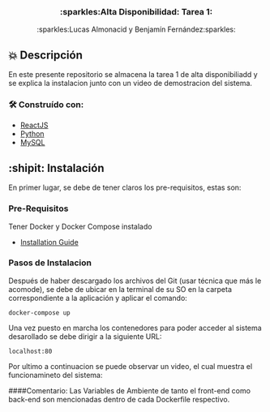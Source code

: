 <br />
<div align="center">

  <h3 align="center">:sparkles:Alta Disponibilidad: Tarea 1:</h3>

  <p align="center">
    :sparkles:Lucas Almonacid y Benjamín Fernández:sparkles:
  </p>
</div>

## :boom: Descripción

En este presente repositorio se almacena la tarea 1 de alta disponibiliadd y se explica la instalacion junto con un video de demostracion del sistema.

### 🛠 Construído con:


* [ReactJS](https://reactjs.org)
* [Python](https://www.python.org)
* [MySQL](https://www.mysql.com)

## :shipit: Instalación

En primer lugar, se debe de tener claros los pre-requisitos, estas son:

### Pre-Requisitos

Tener Docker y Docker Compose instalado
* [Installation Guide](https://docs.docker.com/compose/install/)

### Pasos de Instalacion 

Después de haber descargado los archivos del Git (usar técnica que más le acomode), se debe de ubicar en la terminal de su SO en la carpeta correspondiente a la aplicación y aplicar el comando:
```curl
docker-compose up
```
Una vez puesto en marcha los contenedores para poder acceder al sistema desarollado se debe dirigir a la siguiente URL:

```curl
localhost:80
```
Por ultimo a continuacion se puede observar un video, el cual muestra el funcionamineto del sistema:




####Comentario:
Las Variables de Ambiente de tanto el front-end como back-end son mencionadas dentro de cada Dockerfile respectivo.

